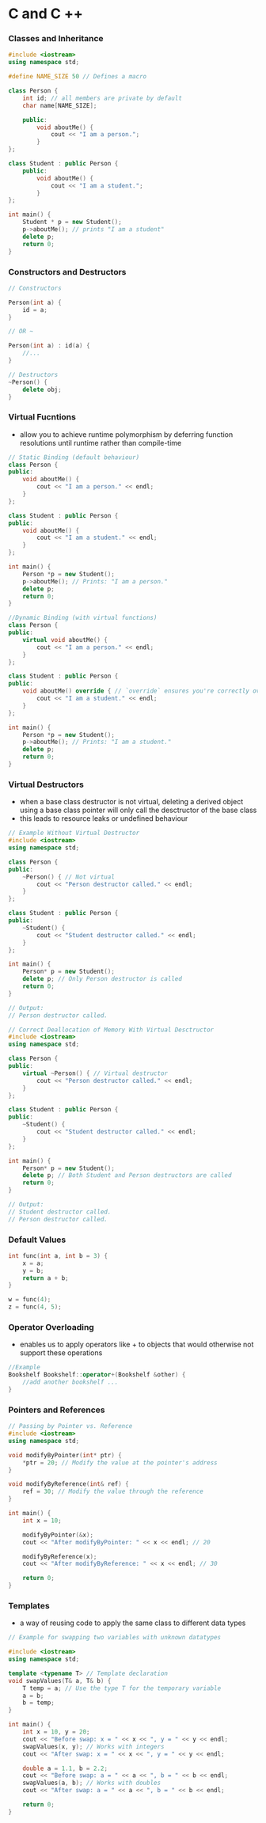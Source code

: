 # C and C ++

### Classes and Inheritance 
```cpp
#include <iostream>
using namespace std;

#define NAME_SIZE 50 // Defines a macro

class Person {
    int id; // all members are private by default
    char name[NAME_SIZE];

    public:
        void aboutMe() {
            cout << "I am a person.";
        }
};

class Student : public Person {
    public:
        void aboutMe() {
            cout << "I am a student.";
        }
};

int main() {
    Student * p = new Student();
    p->aboutMe(); // prints "I am a student"
    delete p;
    return 0;
}
```

### Constructors and Destructors

```cpp
// Constructors

Person(int a) {
    id = a;
}

// OR ~

Person(int a) : id(a) {
    //...
}

// Destructors
~Person() {
    delete obj;
}
```


### Virtual Fucntions
- allow you to achieve runtime polymorphism by deferring function resolutions until runtime rather than compile-time

```cpp
// Static Binding (default behaviour)
class Person {
public:
    void aboutMe() {
        cout << "I am a person." << endl;
    }
};

class Student : public Person {
public:
    void aboutMe() {
        cout << "I am a student." << endl;
    }
};

int main() {
    Person *p = new Student();
    p->aboutMe(); // Prints: "I am a person."
    delete p;
    return 0;
}
```

```cpp
//Dynamic Binding (with virtual functions)
class Person {
public:
    virtual void aboutMe() {
        cout << "I am a person." << endl;
    }
};

class Student : public Person {
public:
    void aboutMe() override { // `override` ensures you're correctly overriding a base virtual function.
        cout << "I am a student." << endl;
    }
};

int main() {
    Person *p = new Student();
    p->aboutMe(); // Prints: "I am a student."
    delete p;
    return 0;
}
```

### Virtual Destructors
- when a base class destructor is not virtual, deleting a derived object using a base class pointer will only call the desctructor of the base class
- this leads to resource leaks or undefined behaviour

```cpp
// Example Without Virtual Destructor
#include <iostream>
using namespace std;

class Person {
public:
    ~Person() { // Not virtual
        cout << "Person destructor called." << endl;
    }
};

class Student : public Person {
public:
    ~Student() {
        cout << "Student destructor called." << endl;
    }
};

int main() {
    Person* p = new Student();
    delete p; // Only Person destructor is called
    return 0;
}

// Output:
// Person destructor called.
```

```cpp
// Correct Deallocation of Memory With Virtual Desctructor
#include <iostream>
using namespace std;

class Person {
public:
    virtual ~Person() { // Virtual destructor
        cout << "Person destructor called." << endl;
    }
};

class Student : public Person {
public:
    ~Student() {
        cout << "Student destructor called." << endl;
    }
};

int main() {
    Person* p = new Student();
    delete p; // Both Student and Person destructors are called
    return 0;
}

// Output:
// Student destructor called.
// Person destructor called.

```

### Default Values
```cpp
int func(int a, int b = 3) {
    x = a;
    y = b;
    return a + b;
}

w = func(4);
z = func(4, 5);
```

### Operator Overloading
- enables us to apply operators like  + to objects that would otherwise not support these operations

```cpp
//Example
Bookshelf Bookshelf::operator+(Bookshelf &other) {
    //add another bookshelf ...
}
```

### Pointers and References

```cpp
// Passing by Pointer vs. Reference
#include <iostream>
using namespace std;

void modifyByPointer(int* ptr) {
    *ptr = 20; // Modify the value at the pointer's address
}

void modifyByReference(int& ref) {
    ref = 30; // Modify the value through the reference
}

int main() {
    int x = 10;

    modifyByPointer(&x);
    cout << "After modifyByPointer: " << x << endl; // 20

    modifyByReference(x);
    cout << "After modifyByReference: " << x << endl; // 30

    return 0;
}
```

### Templates
- a way of reusing code to apply the same class to different data types

```cpp
// Example for swapping two variables with unknown datatypes

#include <iostream>
using namespace std;

template <typename T> // Template declaration
void swapValues(T& a, T& b) {
    T temp = a; // Use the type T for the temporary variable
    a = b;
    b = temp;
}

int main() {
    int x = 10, y = 20;
    cout << "Before swap: x = " << x << ", y = " << y << endl;
    swapValues(x, y); // Works with integers
    cout << "After swap: x = " << x << ", y = " << y << endl;

    double a = 1.1, b = 2.2;
    cout << "Before swap: a = " << a << ", b = " << b << endl;
    swapValues(a, b); // Works with doubles
    cout << "After swap: a = " << a << ", b = " << b << endl;

    return 0;
}
```